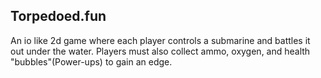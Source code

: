 Torpedoed.fun
----------------------
An io like 2d game where each player controls a submarine and battles it out under the water. Players must also collect ammo, oxygen, and health "bubbles"(Power-ups) to gain an edge. 
